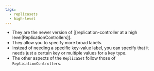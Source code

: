 ```yaml
---
tags:
  - replicasets
  - high-level
---
```

- They are the newer version of [[replication-controller at a high level|ReplicationControllers]].
- They allow you to specify more broad labels.
- Instead of needing a specific key-value label, you can specify that it needs just a certain key or multiple values for a key type. 
- The other aspects of the `ReplicaSet` follow those of `ReplicationControllers`.

